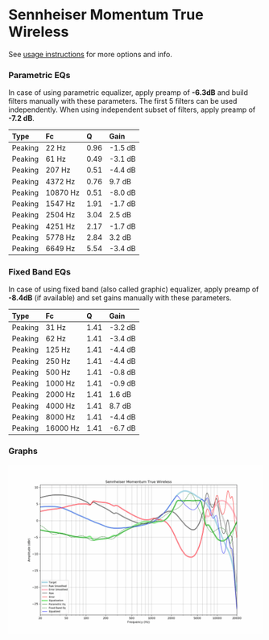 # Sennheiser Momentum True Wireless
See [usage instructions](https://github.com/jaakkopasanen/AutoEq#usage) for more options and info.

### Parametric EQs
In case of using parametric equalizer, apply preamp of **-6.3dB** and build filters manually
with these parameters. The first 5 filters can be used independently.
When using independent subset of filters, apply preamp of **-7.2 dB**.

| Type    | Fc       |    Q | Gain    |
|:--------|:---------|:-----|:--------|
| Peaking | 22 Hz    | 0.96 | -1.5 dB |
| Peaking | 61 Hz    | 0.49 | -3.1 dB |
| Peaking | 207 Hz   | 0.51 | -4.4 dB |
| Peaking | 4372 Hz  | 0.76 | 9.7 dB  |
| Peaking | 10870 Hz | 0.51 | -8.0 dB |
| Peaking | 1547 Hz  | 1.91 | -1.7 dB |
| Peaking | 2504 Hz  | 3.04 | 2.5 dB  |
| Peaking | 4251 Hz  | 2.17 | -1.7 dB |
| Peaking | 5778 Hz  | 2.84 | 3.2 dB  |
| Peaking | 6649 Hz  | 5.54 | -3.4 dB |

### Fixed Band EQs
In case of using fixed band (also called graphic) equalizer, apply preamp of **-8.4dB**
(if available) and set gains manually with these parameters.

| Type    | Fc       |    Q | Gain    |
|:--------|:---------|:-----|:--------|
| Peaking | 31 Hz    | 1.41 | -3.2 dB |
| Peaking | 62 Hz    | 1.41 | -3.4 dB |
| Peaking | 125 Hz   | 1.41 | -4.4 dB |
| Peaking | 250 Hz   | 1.41 | -4.4 dB |
| Peaking | 500 Hz   | 1.41 | -0.8 dB |
| Peaking | 1000 Hz  | 1.41 | -0.9 dB |
| Peaking | 2000 Hz  | 1.41 | 1.6 dB  |
| Peaking | 4000 Hz  | 1.41 | 8.7 dB  |
| Peaking | 8000 Hz  | 1.41 | -4.4 dB |
| Peaking | 16000 Hz | 1.41 | -6.7 dB |

### Graphs
![](./Sennheiser%20Momentum%20True%20Wireless.png)